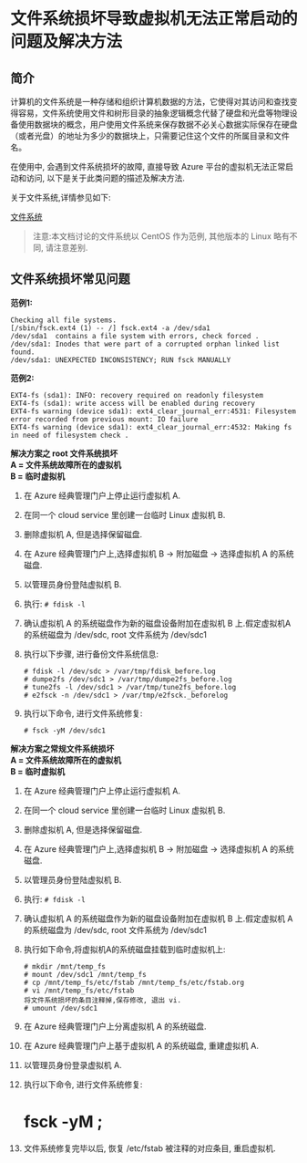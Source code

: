 <properties 
	pageTitle="文件系统损坏导致虚拟机无法正常启动的问题及解决方法" 
	description="文件系统损坏导致虚拟机无法正常启动的问题及解决方法" 
	services="virtual machine" 
	documentationCenter="" 
	authors=""
	manager="" 
	editor=""/>
<tags ms.service="virtual-machine-aog" ms.date="" wacn.date="10/11/2016"/>
# 文件系统损坏导致虚拟机无法正常启动的问题及解决方法

## 简介

计算机的文件系统是一种存储和组织计算机数据的方法，它使得对其访问和查找变得容易，文件系统使用文件和树形目录的抽象逻辑概念代替了硬盘和光盘等物理设备使用数据块的概念，用户使用文件系统来保存数据不必关心数据实际保存在硬盘（或者光盘）的地址为多少的数据块上，只需要记住这个文件的所属目录和文件名。

在使用中, 会遇到文件系统损坏的故障, 直接导致 Azure 平台的虚拟机无法正常启动和访问, 以下是关于此类问题的描述及解决方法.

关于文件系统,详情参见如下:

[文件系统](https://zh.wikipedia.org/zh-cn/%E6%96%87%E4%BB%B6%E7%B3%BB%E7%BB%9F)

>注意:本文档讨论的文件系统以 CentOS 作为范例, 其他版本的 Linux 略有不同, 请注意差别.

## 文件系统损坏常见问题

**范例1:**

	Checking all file systems.  
	[/sbin/fsck.ext4 (1) -- /] fsck.ext4 -a /dev/sda1  
	/dev/sda1  contains a file system with errors, check forced .   
	/dev/sda1: Inodes that were part of a corrupted orphan linked list found.   
	/dev/sda1: UNEXPECTED INCONSISTENCY; RUN fsck MANUALLY  

**范例2:**

	EXT4-fs (sda1): INFO: recovery required on readonly filesystem  
	EXT4-fs (sda1): write access will be enabled during recovery  
	EXT4-fs warning (device sda1): ext4_clear_journal_err:4531: Filesystem error recorded from previous mount: IO failure  
	EXT4-fs warning (device sda1): ext4_clear_journal_err:4532: Making fs in need of filesystem check . 

**解决方案之 root 文件系统损坏**  
**A = 文件系统故障所在的虚拟机**  
**B = 临时虚拟机**

 1. 在 Azure 经典管理门户上停止运行虚拟机 A.
 2. 在同一个 cloud service 里创建一台临时 Linux 虚拟机 B.
 3. 删除虚拟机 A, 但是选择保留磁盘.
 4. 在 Azure 经典管理门户上,选择虚拟机 B -> 附加磁盘 -> 选择虚拟机 A 的系统磁盘.
 5. 以管理员身份登陆虚拟机 B.
 6. 执行: `# fdisk -l`
 7. 确认虚拟机 A 的系统磁盘作为新的磁盘设备附加在虚拟机 B 上.假定虚拟机A的系统磁盘为 /dev/sdc, root 文件系统为 /dev/sdc1
 8. 执行以下步骤, 进行备份文件系统信息:  
 
     	# fdisk -l /dev/sdc > /var/tmp/fdisk_before.log  
     	# dumpe2fs /dev/sdc1 > /var/tmp/dumpe2fs_before.log  
     	# tune2fs -l /dev/sdc1 > /var/tmp/tune2fs_before.log  
     	# e2fsck -n /dev/sdc1 > /var/tmp/e2fsck._beforelog  

 9. 执行以下命令, 进行文件系统修复:  
 
 		# fsck -yM /dev/sdc1
 
**解决方案之常规文件系统损坏**  
**A = 文件系统故障所在的虚拟机**  
**B = 临时虚拟机**

 1. 在 Azure 经典管理门户上停止运行虚拟机 A.
 2. 在同一个 cloud service 里创建一台临时 Linux 虚拟机 B.
 3. 删除虚拟机 A, 但是选择保留磁盘.
 4. 在 Azure 经典管理门户上,选择虚拟机 B -> 附加磁盘 -> 选择虚拟机 A 的系统磁盘.
 5. 以管理员身份登陆虚拟机 B.
 6. 执行: `# fdisk -l`
 7. 确认虚拟机 A 的系统磁盘作为新的磁盘设备附加在虚拟机 B 上.假定虚拟机 A 的系统磁盘为 /dev/sdc, root 文件系统为 /dev/sdc1
 8. 执行如下命令,将虚拟机A的系统磁盘挂载到临时虚拟机上: 
 
 		# mkdir /mnt/temp_fs  
 		# mount /dev/sdc1 /mnt/temp_fs  
 		# cp /mnt/temp_fs/etc/fstab /mnt/temp_fs/etc/fstab.org  
 		# vi /mnt/temp_fs/etc/fstab  
 		将文件系统损坏的条目注释掉,保存修改, 退出 vi.  
 		# umount /dev/sdc1

 9. 在 Azure 经典管理门户上分离虚拟机 A 的系统磁盘.
 10. 在 Azure 经典管理门户上基于虚拟机 A 的系统磁盘, 重建虚拟机 A.
 11. 以管理员身份登录虚拟机 A.
 12. 执行以下命令, 进行文件系统修复:  
 
 	 	# fsck -yM <file system>;

 13. 文件系统修复完毕以后, 恢复 /etc/fstab 被注释的对应条目, 重启虚拟机.